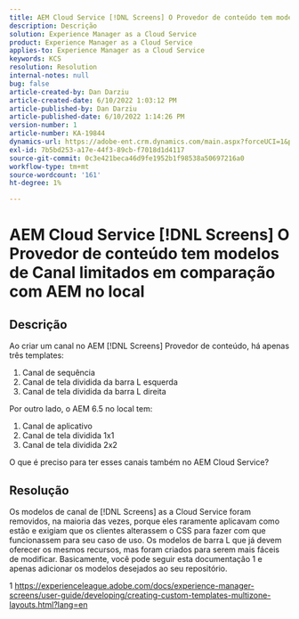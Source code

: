 ```yaml
---
title: AEM Cloud Service [!DNL Screens] O Provedor de conteúdo tem modelos de Canal limitados em comparação com AEM no local
description: Descrição
solution: Experience Manager as a Cloud Service
product: Experience Manager as a Cloud Service
applies-to: Experience Manager as a Cloud Service
keywords: KCS
resolution: Resolution
internal-notes: null
bug: false
article-created-by: Dan Darziu
article-created-date: 6/10/2022 1:03:12 PM
article-published-by: Dan Darziu
article-published-date: 6/10/2022 1:14:26 PM
version-number: 1
article-number: KA-19844
dynamics-url: https://adobe-ent.crm.dynamics.com/main.aspx?forceUCI=1&pagetype=entityrecord&etn=knowledgearticle&id=229163a7-bde8-ec11-bb3c-000d3a3b1f18
exl-id: 7b5bd253-a17e-44f3-89cb-f7018d1d4117
source-git-commit: 0c3e421beca46d9fe1952b1f98538a50697216a0
workflow-type: tm+mt
source-wordcount: '161'
ht-degree: 1%

---
```


# AEM Cloud Service [!DNL Screens] O Provedor de conteúdo tem modelos de Canal limitados em comparação com AEM no local

## Descrição

Ao criar um canal no AEM [!DNL Screens] Provedor de conteúdo, há apenas três templates:
1. Canal de sequência
2. Canal de tela dividida da barra L esquerda
3. Canal de tela dividida da barra L direita


Por outro lado, o AEM 6.5 no local tem:
1. Canal de aplicativo
2. Canal de tela dividida 1x1
3. Canal de tela dividida 2x2


O que é preciso para ter esses canais também no AEM Cloud Service?

## Resolução


Os modelos de canal de [!DNL Screens] as a Cloud Service foram removidos, na maioria das vezes, porque eles raramente aplicavam como estão e exigiam que os clientes alterassem o CSS para fazer com que funcionassem para seu caso de uso.
Os modelos de barra L que já devem oferecer os mesmos recursos, mas foram criados para serem mais fáceis de modificar.
Basicamente, você pode seguir esta documentação 1 e apenas adicionar os modelos desejados ao seu repositório.

1 https://experienceleague.adobe.com/docs/experience-manager-screens/user-guide/developing/creating-custom-templates-multizone-layouts.html?lang=en
